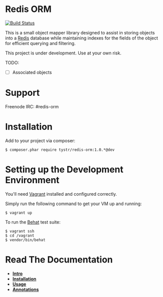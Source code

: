 Redis ORM
=========
[![Build Status](https://travis-ci.org/tystr/redis-orm.svg?branch=master)](https://travis-ci.org/tystr/redis-orm)

This is a small object mapper library designed to assist in storing objects into a [Redis][1] database
while maintaining indexes for the fields of the object for efficient querying and filtering.

This project is under development. Use at your own risk.

TODO: 
 - [ ] Associated objects

Support
=======

Freenode IRC: #redis-orm

Installation
============
Add to your project via composer:

    $ composer.phar require tystr/redis-orm:1.0.*@dev

Setting up the Development Environment
======================================
You'll need [Vagrant][2] installed and configured correctly.

Simply run the following command to get your VM up and running:

    $ vagrant up

To run the [Behat][3] test suite:

    $ vagrant ssh
    $ cd /vagrant
    $ vendor/bin/behat

Read The Documentation
======================
* **[Intro](doc/00-intro.md)**
* **[Installation](doc/01-installation.md)**
* **[Usage](doc/02-usage.md)**
* **[Annotations](doc/03-annotations.md)**

[1]: http://redis.io/
[2]: http://vagrantup.com/
[3]: http://docs.behat.org/en/v3.0/
